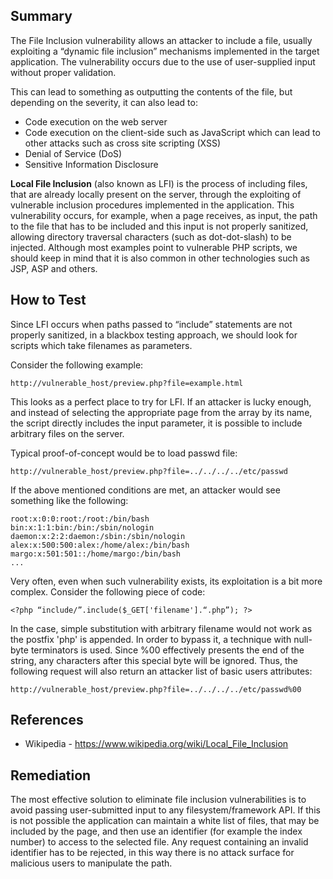 Summary
-------

The File Inclusion vulnerability allows an attacker to include a file, usually exploiting a “dynamic file inclusion” mechanisms implemented in the target application. The vulnerability occurs due to the use of user-supplied input without proper validation.

This can lead to something as outputting the contents of the file, but depending on the severity, it can also lead to:

-   Code execution on the web server
-   Code execution on the client-side such as JavaScript which can lead to other attacks such as cross site scripting (XSS)
-   Denial of Service (DoS)
-   Sensitive Information Disclosure

**Local File Inclusion** (also known as LFI) is the process of including files, that are already locally present on the server, through the exploiting of vulnerable inclusion procedures implemented in the application. This vulnerability occurs, for example, when a page receives, as input, the path to the file that has to be included and this input is not properly sanitized, allowing directory traversal characters (such as dot-dot-slash) to be injected. Although most examples point to vulnerable PHP scripts, we should keep in mind that it is also common in other technologies such as JSP, ASP and others.

How to Test
-----------

Since LFI occurs when paths passed to “include” statements are not properly sanitized, in a blackbox testing approach, we should look for scripts which take filenames as parameters.

Consider the following example:

    http://vulnerable_host/preview.php?file=example.html

This looks as a perfect place to try for LFI. If an attacker is lucky enough, and instead of selecting the appropriate page from the array by its name, the script directly includes the input parameter, it is possible to include arbitrary files on the server.

Typical proof-of-concept would be to load passwd file:

    http://vulnerable_host/preview.php?file=../../../../etc/passwd

If the above mentioned conditions are met, an attacker would see something like the following:

    root:x:0:0:root:/root:/bin/bash
    bin:x:1:1:bin:/bin:/sbin/nologin
    daemon:x:2:2:daemon:/sbin:/sbin/nologin
    alex:x:500:500:alex:/home/alex:/bin/bash
    margo:x:501:501::/home/margo:/bin/bash
    ...

Very often, even when such vulnerability exists, its exploitation is a bit more complex. Consider the following piece of code:

    <?php “include/”.include($_GET['filename'].“.php”); ?>

In the case, simple substitution with arbitrary filename would not work as the postfix 'php' is appended. In order to bypass it, a technique with null-byte terminators is used. Since %00 effectively presents the end of the string, any characters after this special byte will be ignored. Thus, the following request will also return an attacker list of basic users attributes:

    http://vulnerable_host/preview.php?file=../../../../etc/passwd%00

References
----------

-   Wikipedia - <https://www.wikipedia.org/wiki/Local_File_Inclusion>

Remediation
-----------

The most effective solution to eliminate file inclusion vulnerabilities is to avoid passing user-submitted input to any filesystem/framework API. If this is not possible the application can maintain a white list of files, that may be included by the page, and then use an identifier (for example the index number) to access to the selected file. Any request containing an invalid identifier has to be rejected, in this way there is no attack surface for malicious users to manipulate the path.
